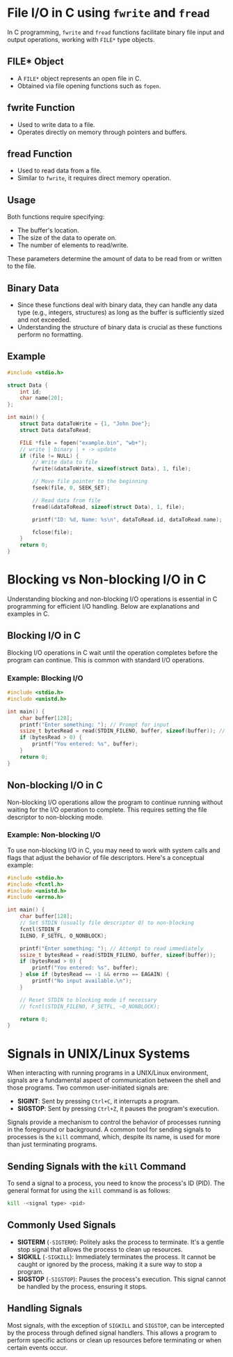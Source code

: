 
# File I/O in C using `fwrite` and `fread`

In C programming, `fwrite` and `fread` functions facilitate binary file input and output operations, working with `FILE*` type objects.

## FILE* Object

- A `FILE*` object represents an open file in C. 
- Obtained via file opening functions such as `fopen`.

## fwrite Function

- Used to write data to a file.
- Operates directly on memory through pointers and buffers.

## fread Function

- Used to read data from a file.
- Similar to `fwrite`, it requires direct memory operation.

## Usage

Both functions require specifying:
- The buffer's location.
- The size of the data to operate on.
- The number of elements to read/write.

These parameters determine the amount of data to be read from or written to the file.

## Binary Data

- Since these functions deal with binary data, they can handle any data type (e.g., integers, structures) as long as the buffer is sufficiently sized and not exceeded.
- Understanding the structure of binary data is crucial as these functions perform no formatting.

## Example

```c
#include <stdio.h>

struct Data {
    int id;
    char name[20];
};

int main() {
    struct Data dataToWrite = {1, "John Doe"};
    struct Data dataToRead;

    FILE *file = fopen("example.bin", "wb+");
    // write | binary | + -> update
    if (file != NULL) {
        // Write data to file
        fwrite(&dataToWrite, sizeof(struct Data), 1, file);

        // Move file pointer to the beginning
        fseek(file, 0, SEEK_SET);

        // Read data from file
        fread(&dataToRead, sizeof(struct Data), 1, file);

        printf("ID: %d, Name: %s\n", dataToRead.id, dataToRead.name);

        fclose(file);
    }
    return 0;
}

```










# Blocking vs Non-blocking I/O in C

Understanding blocking and non-blocking I/O operations is essential in C programming for efficient I/O handling. Below are explanations and examples in C.

## Blocking I/O in C

Blocking I/O operations in C wait until the operation completes before the program can continue. This is common with standard I/O operations.

### Example: Blocking I/O

```c
#include <stdio.h>
#include <unistd.h>

int main() {
    char buffer[128];
    printf("Enter something: "); // Prompt for input
    ssize_t bytesRead = read(STDIN_FILENO, buffer, sizeof(buffer)); // Blocking read
    if (bytesRead > 0) {
        printf("You entered: %s", buffer);
    }
    return 0;
}
```

## Non-blocking I/O in C

Non-blocking I/O operations allow the program to continue running without waiting for the I/O operation to complete. This requires setting the file descriptor to non-blocking mode.

### Example: Non-blocking I/O

To use non-blocking I/O in C, you may need to work with system calls and flags that adjust the behavior of file descriptors. Here's a conceptual example:

```c
#include <stdio.h>
#include <fcntl.h>
#include <unistd.h>
#include <errno.h>

int main() {
    char buffer[128];
    // Set STDIN (usually file descriptor 0) to non-blocking
    fcntl(STDIN_F
    ILENO, F_SETFL, O_NONBLOCK);

    printf("Enter something: "); // Attempt to read immediately
    ssize_t bytesRead = read(STDIN_FILENO, buffer, sizeof(buffer));
    if (bytesRead > 0) {
        printf("You entered: %s", buffer);
    } else if (bytesRead == -1 && errno == EAGAIN) {
        printf("No input available.\n");
    }

    // Reset STDIN to blocking mode if necessary
    // fcntl(STDIN_FILENO, F_SETFL, ~O_NONBLOCK);

    return 0;
}

```





# Signals in UNIX/Linux Systems

When interacting with running programs in a UNIX/Linux environment, signals are a fundamental aspect of communication between the shell and those programs. Two common user-initiated signals are:

- **SIGINT**: Sent by pressing `Ctrl+C`, it interrupts a program.
- **SIGSTOP**: Sent by pressing `Ctrl+Z`, it pauses the program's execution.

Signals provide a mechanism to control the behavior of processes running in the foreground or background. A common tool for sending signals to processes is the `kill` command, which, despite its name, is used for more than just terminating programs.

## Sending Signals with the `kill` Command

To send a signal to a process, you need to know the process's ID (PID). The general format for using the `kill` command is as follows:

```bash
kill -<signal type> <pid>
```

## Commonly Used Signals

- **SIGTERM** (`-SIGTERM`): Politely asks the process to terminate. It's a gentle stop signal that allows the process to clean up resources.
- **SIGKILL** (`-SIGKILL`): Immediately terminates the process. It cannot be caught or ignored by the process, making it a sure way to stop a program.
- **SIGSTOP** (`-SIGSTOP`): Pauses the process's execution. This signal cannot be handled by the process, ensuring it stops.

## Handling Signals

Most signals, with the exception of `SIGKILL` and `SIGSTOP`, can be intercepted by the process through defined signal handlers. This allows a program to perform specific actions or clean up resources before terminating or when certain events occur.
